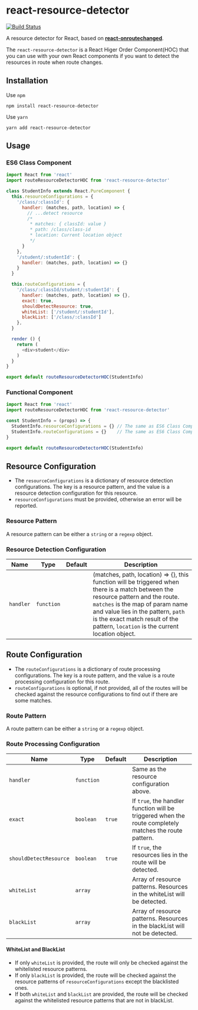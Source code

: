 # react-resource-detector
[![Build Status](https://travis-ci.org/space-fe/react-resource-detector.svg?branch=master)](https://travis-ci.org/space-fe/react-resource-detector)

A resource detector for React, based on [**react-onroutechanged**](https://github.com/space-fe/react-onroutechanged).

The `react-resource-detector` is a React Higer Order Component(HOC) that you can use with your own React components if you want to detect the resources in route when route changes.

## Installation
Use `npm`
```shell
npm install react-resource-detector
```
Use `yarn`
```shell
yarn add react-resource-detector
```

## Usage

### ES6 Class Component
```javascript
import React from 'react'
import routeResourceDetectorHOC from 'react-resource-detector'

class StudentInfo extends React.PureComponent {
  this.resourceConfigurations = {
    '/class/:classId': {
      handler: (matches, path, location) => {
        // ...detect resource
        /*
         * matches: { classId: value }
         * path: /class/class-id
         * location: Current location object
         */
      }
    },
    '/student/:studentId': {
      handler: (matches, path, location) => {}
    }
  }

  this.routeConfigurations = {
    '/class/:classId/student/:studentId': {
      handler: (matches, path, location) => {},
      exact: true,
      shouldDetectResource: true,
      whiteList: ['/student/:studentId'],
      blackList: ['/class/:classId']
    },
  }

  render () {
    return (
      <div>student</div>
    )
  }
}

export default routeResourceDetectorHOC(StudentInfo)
```

### Functional Component
```javascript
import React from 'react'
import routeResourceDetectorHOC from 'react-resource-detector'

const StudentInfo = (props) => {
  StudentInfo.resourceConfigurations = {} // The same as ES6 Class Component
  StudentInfo.routeConfigurations = {}    // The same as ES6 Class Component
}

export default routeResourceDetectorHOC(StudentInfo)
```

## Resource Configuration
- The `resourceConfigurations` is a dictionary of resource detection configurations. The key is a resource pattern, and the value is a resource detection configuration for this resource.
- `resourceConfigurations` must be provided, otherwise an error will be reported.

### Resource Pattern
A resource pattern can be either a `string` or a `regexp` object.

### Resource Detection Configuration
| Name           | Type      | Default | Description                                                                                                                                                                                                                             |
| -------------- | --------- | ------- | --------------------------------------------------------------------------------------------------------------------------------------------------------------------------------------------------------------------------------------- |
| `handler` | `function` |  | (matches, path, location) => {}, this function will be triggered when there is a match between the resource pattern and the route. `matches` is the map of param name and value lies in the pattern, `path` is the exact match result of the pattern, `location` is the current location object. |

## Route Configuration
- The `routeConfigurations` is a dictionary of route processing configurations. The key is a route pattern, and the value is a route processing configuration for this route.
- `routeConfigurations` is optional, if not provided, all of the routes will be checked against the resource configurations to find out if there are some matches.

### Route Pattern
A route pattern can be either a `string` or a `regexp` object.

### Route Processing Configuration
| Name           | Type      | Default | Description                                                                                                                                                                                                                             |
| -------------- | --------- | ------- | --------------------------------------------------------------------------------------------------------------------------------------------------------------------------------------------------------------------------------------- |
| `handler` | `function` |  | Same as the resource configuration above. |
| `exact` | `boolean` | `true` | If `true`, the handler function will be triggered when the route completely matches the route pattern. |
| `shouldDetectResource` | `boolean` | `true` | If `true`, the resources lies in the route will be detected. |
| `whiteList` | `array` |  | Array of resource patterns. Resources in the whiteList will be detected. |
| `blackList` | `array` |  | Array of resource patterns. Resources in the blackList will not be detected. |

#### WhiteList and BlackList
- If only `whiteList` is provided, the route will only be checked against the whitelisted resource patterns.
- If only `blackList` is provided, the route will be checked against the resource patterns of `resourceConfigurations` except the blacklisted ones.
- If both `whiteList` and `blackList` are provided, the route will be checked against the whitelisted resource patterns that are not in blackList.
